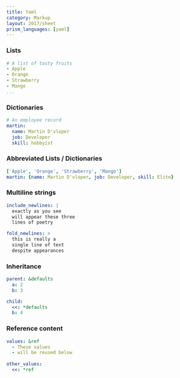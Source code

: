 ```yaml
---
title: Yaml
category: Markup
layout: 2017/sheet
prism_languages: [yaml]
---
```


### Lists

```yaml
# A list of tasty fruits
- Apple
- Orange
- Strawberry
- Mango
...
```


### Dictionaries

```yaml
# An employee record
martin:
  name: Martin D'vloper
  job: Developer
  skill: hobbyist
```

### Abbreviated Lists / Dictionaries

```yaml
['Apple', 'Orange', 'Strawberry', 'Mango']
martin: {name: Martin D'vloper, job: Developer, skill: Elite}
```

### Multiline strings

```yaml
include_newlines: |
  exactly as you see
  will appear these three
  lines of poetry

fold_newlines: >
  this is really a
  single line of text
  despite appearances
```

### Inheritance

```yaml
parent: &defaults
  a: 2
  b: 3

child:
  <<: *defaults
  b: 4
```

### Reference content

```yaml
values: &ref
  - These values
  - will be reused below
  
other_values:
  <<: *ref
```
